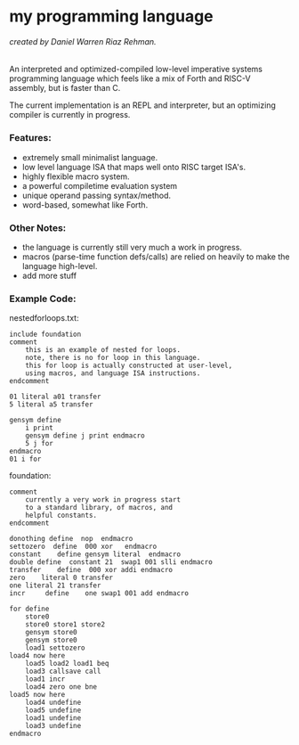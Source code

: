 # my programming language
###### created by Daniel Warren Riaz Rehman.

An interpreted and optimized-compiled low-level imperative systems programming language which feels like a mix of Forth and RISC-V assembly, but is faster than C. 

The current implementation is an REPL and interpreter, but an optimizing compiler is currently in progress. 

### Features:

 - extremely small minimalist language.
 - low level language ISA that maps well onto RISC target ISA's.
 - highly flexible macro system. 
 - a powerful compiletime evaluation system
 - unique operand passing syntax/method.
 - word-based, somewhat like Forth.

### Other Notes:

 - the language is currently still very much a work in progress.
 - macros (parse-time function defs/calls) are relied on heavily to make the language high-level.
 - add more stuff

### Example Code:

nestedforloops.txt:

```
include foundation
comment 
	this is an example of nested for loops.
	note, there is no for loop in this language. 
	this for loop is actually constructed at user-level,
	using macros, and language ISA instructions. 
endcomment

01 literal a01 transfer
5 literal a5 transfer

gensym define 
	i print
	gensym define j print endmacro
	5 j for 
endmacro  
01 i for 

```

foundation:

```
comment 
	currently a very work in progress start
	to a standard library, of macros, and 
	helpful constants.
endcomment

donothing define  nop  endmacro
settozero  define  000 xor   endmacro
constant    define gensym literal  endmacro
double define  constant 21  swap1 001 slli endmacro
transfer    define  000 xor addi endmacro
zero	literal 0 transfer
one	literal 21 transfer
incr     define    one swap1 001 add endmacro

for define 
	store0
	store0 store1 store2
	gensym store0
	gensym store0
	load1 settozero 
load4 now here
	load5 load2 load1 beq 
	load3 callsave call
	load1 incr 
	load4 zero one bne
load5 now here
	load4 undefine
	load5 undefine 
	load1 undefine
	load3 undefine
endmacro
```



